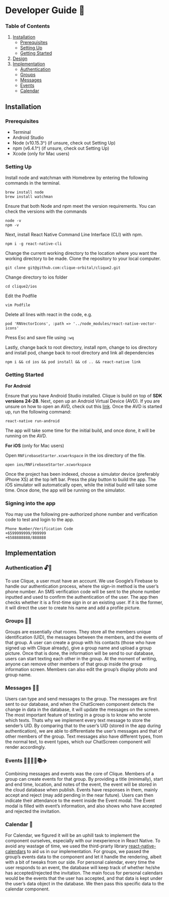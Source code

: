 # Developer Guide :book:
### Table of Contents
1. [Installation](#installation-guide)
    * [Prerequisites](#prerequisites)
    * [Setting Up](#setting-up)
    * [Getting Started](#getting-started)
2. [Design](#design)
3. [Implementation](#implementation)
    * [Authentication](#authentication)
    * [Groups](#groups)
    * [Messages](#messages)
    * [Events](#events)
    * [Calendar](#calendar)


## Installation
### Prerequisites
  * Terminal
  * Android Studio
  * Node (v10.15.3^) (if unsure, check out Setting Up)
  * npm (v6.4.1^) (if unsure, check out Setting Up)
  * Xcode (only for Mac users)
  
### Setting Up
Install node and watchman with Homebrew by entering the following commands in the terminal.

```
brew install node
brew install watchman
```

Ensure that both Node and npm meet the version requirements. You can check the versions with the commands

```
node -v
npm -v
```

Next, install React Native Command Line Interface (CLI) with npm.

`npm i -g react-native-cli`

Change the current working directory to the location where you want the working directory to be made. Clone the repository to your local computer.

`git clone git@github.com:clique-orbital/clique2.git`

Change directory to ios folder

`cd clique2/ios`

Edit the Podfile

`vim Podfile`

Delete all lines with react in the code, e.g.

`pod 'RNVectorIcons', :path => '../node_modules/react-native-vector-icons'`

Press Esc and save file using `:wq`

Lastly, change back to root directory, install npm, change to ios directory and install pod, change back to root directory and link all dependencies

`npm i && cd ios && pod install && cd .. && react-native link`

### Getting Started

**For Android**

Ensure that you have Android Studio installed. Clique is build on top of **SDK versions 24-28**. Next, open up an Android Virtual Device (AVD).
If you are unsure on how to open an AVD, check out this [link](https://developer.android.com/studio/run/managing-avds). Once the AVD is started up, run the following command:

`react-native run-android`

The app will take some time for the initial build, and once done, it will be running on the AVD.

**For iOS** (only for Mac users)

Open `RNFirebaseStarter.xcworkspace` in the ios directory of the file.

`open ios/RNFirebaseStarter.xcworkspace`

Once the project has been indexed, choose a simulator device (preferably iPhone XS) at the top left bar. Press the play button to build the app.
The iOS simulator will automatically open, while the initial build will take some time. Once done, the app will be running on the simulator.

### Signing into the app
You may use the following pre-authorized phone number and verification code to test and login to the app. 
```
Phone Number/Verification Code
+6599999999/999999
+6588888888/888888
```

## Implementation
### Authentication  :unlock::key:

To use Clique, a user must have an account. We use Google’s Firebase to handle our authentication process, where the sign-in method is the user’s phone number. An SMS verification code will be sent to the phone number inputted and used to confirm the authentication of the user.  The app then checks whether it is a first-time sign in or an existing user. If it is the former, it will direct the user to create his name and add a profile picture. 

### Groups  :two_men_holding_hands::two_women_holding_hands:

Groups are essentially chat rooms. They store all the members unique identification (UID), the messages between the members, and the events of that group. A user can create a group with his contacts (those who have signed up with Clique already), give a group name and upload a group picture. Once that is done, the information will be send to our database, users can start texting each other in the group. At the moment of writing, anyone can remove other members of that group inside the group information screen. Members can also edit the group’s display photo and group name. 

### Messages  :speech_balloon::calling:

Users can type and send messages to the group. The messages are first sent to our database, and when the ChatScreen component detects the change in data in the database, it will update the messages on the screen. The most important feature of texting in a group is to know who wrote which texts. Thats why we implement every text message to store the sender’s UID. By comparing that to the user’s UID (stored in the app during authentication), we are able to differentiate the user’s messages and that of other members of the group. Text messages also have different types, from the normal text, to event types, which our ChatScreen component will render accordingly.  


### Events  :date::basketball::hamburger::microphone::books::airplane:

Combining messages and events was the core of Clique. Members of a group can create events for that group. By providing a title (minimally), start and end time, location, and notes of the event, the event will be stored in the cloud database when publish. Events have responses in them, mainly accept and reject (may add pending in the near future). Users can then indicate their attendance to the event inside the Event modal. The Event modal is filled with event’s information, and also shows who have accepted and rejected the invitation. 

### Calendar  :calendar:

For Calendar, we figured it will be an uphill task to implement the component ourselves, especially with our inexperience in React Native. To avoid any wastage of time, we used the third-prarty library [react-native-calendars](https://www.npmjs.com/package/react-native-calendars) to aid us in our implementation. For groups, we passed the group’s events data to the component and let it handle the rendering, albeit with a bit of tweaks from our side. For personal calendar, every time the user responds to an event, the database will keep track of whether he/she has accepted/rejected the invitation. The main focus for personal calendars would be the events that the user has accepted, and that data is kept under the user’s data object in the database. We then pass this specific data to the calendar component. 
